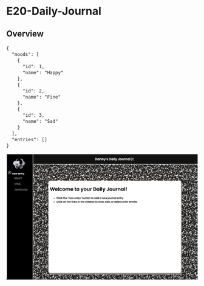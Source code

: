 # E20-Daily-Journal

## Overview

```
{
  "moods": [
    {
      "id": 1,
      "name": "Happy"
    },
    {
      "id": 2,
      "name": "Fine"
    },
    {
      "id": 3,
      "name": "Sad"
    }
  ],
  "entries": []
}

```

![alt text](styles/E20-Daily-Journal.JPG)